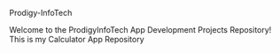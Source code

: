 Prodigy-InfoTech

Welcome to the ProdigyInfoTech App Development Projects Repository! This is my Calculator App Repository 
